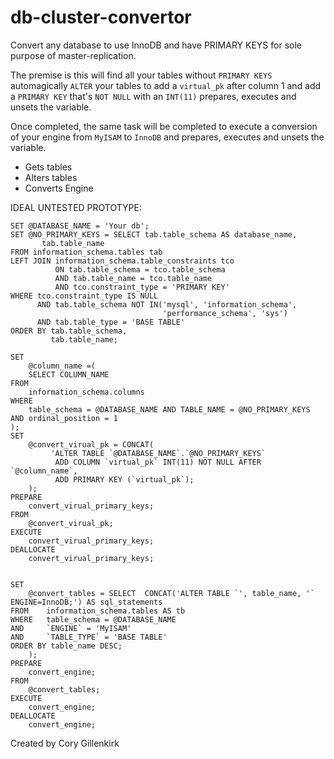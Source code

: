 # db-cluster-convertor
Convert any database to use InnoDB and have PRIMARY KEYS for sole purpose of master-replication.

The premise is this will find all your tables without `PRIMARY KEYS` automagically `ALTER` your tables to add a `virtual_pk` after column 1 and add a `PRIMARY KEY` that's `NOT NULL` with an `INT(11)` prepares, executes and unsets the variable.

Once completed, the same task will be completed to execute a conversion of your engine from `MyISAM` to `InnoDB` and prepares, executes and unsets the variable.

- Gets tables
- Alters tables
- Converts Engine


IDEAL UNTESTED PROTOTYPE:
```
SET @DATABASE_NAME = 'Your db';
SET @NO_PRIMARY_KEYS = SELECT tab.table_schema AS database_name,
       tab.table_name
FROM information_schema.tables tab
LEFT JOIN information_schema.table_constraints tco
          ON tab.table_schema = tco.table_schema
          AND tab.table_name = tco.table_name
          AND tco.constraint_type = 'PRIMARY KEY'
WHERE tco.constraint_type IS NULL
      AND tab.table_schema NOT IN('mysql', 'information_schema', 
                                  'performance_schema', 'sys')
      AND tab.table_type = 'BASE TABLE'
ORDER BY tab.table_schema,
         tab.table_name;
         
SET
    @column_name =(
    SELECT COLUMN_NAME
FROM
    information_schema.columns
WHERE
    table_schema = @DATABASE_NAME AND TABLE_NAME = @NO_PRIMARY_KEYS AND ordinal_position = 1
);
SET
    @convert_virual_pk = CONCAT(
         'ALTER TABLE `@DATABASE_NAME`.`@NO_PRIMARY_KEYS`
          ADD COLUMN `virtual_pk` INT(11) NOT NULL AFTER `@column_name`, 
          ADD PRIMARY KEY (`virtual_pk`);
    );
PREPARE
    convert_virual_primary_keys;
FROM
    @convert_virual_pk;
EXECUTE
    convert_virual_primary_keys;
DEALLOCATE
    convert_virual_primary_keys;


SET
    @convert_tables = SELECT  CONCAT('ALTER TABLE `', table_name, '` ENGINE=InnoDB;') AS sql_statements
FROM    information_schema.tables AS tb
WHERE   table_schema = @DATABASE_NAME
AND     `ENGINE` = 'MyISAM'
AND     `TABLE_TYPE` = 'BASE TABLE'
ORDER BY table_name DESC;
    );
PREPARE
    convert_engine;
FROM
    @convert_tables;
EXECUTE
    convert_engine;
DEALLOCATE
    convert_engine;
```
Created by Cory Gillenkirk